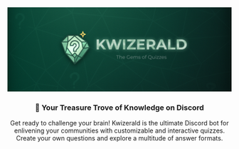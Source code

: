 <div align="center">
  <img src="/Kwizerald-banner.png" alt="Kwizerald Banner"/>
  <h3>🍃 Your Treasure Trove of Knowledge on Discord</h3>
  <p>Get ready to challenge your brain! Kwizerald is the ultimate Discord bot for enlivening your communities with customizable and interactive quizzes. Create your own questions and explore a multitude of answer formats.</p>
</div>
